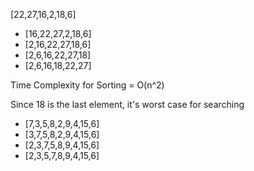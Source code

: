 [22,27,16,2,18,6]

* [16,22,27,2,18,6]
* [2,16,22,27,18,6]
* [2,6,16,22,27,18]
* [2,6,16,18,22,27]

Time Complexity for Sorting = O(n^2)

Since 18 is the last element, it's worst case for searching

* [7,3,5,8,2,9,4,15,6]
* [3,7,5,8,2,9,4,15,6]
* [2,3,7,5,8,9,4,15,6]
* [2,3,5,7,8,9,4,15,6]

